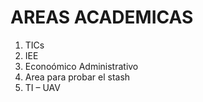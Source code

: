 # AREAS ACADEMICAS

1. TICs
2. IEE
3. Econoómico Administrativo
4. Area para probar el stash
5. TI – UAV 
